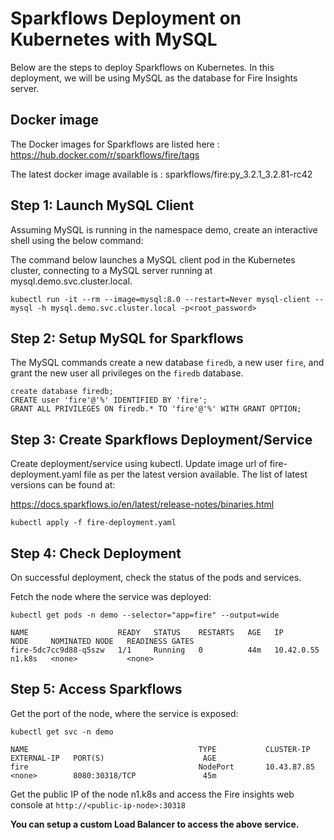 # Sparkflows Deployment on Kubernetes with MySQL

Below are the steps to deploy Sparkflows on Kubernetes. In this deployment, we will be using MySQL as the database for Fire Insights server.

## Docker image

The Docker images for Sparkflows are listed here : https://hub.docker.com/r/sparkflows/fire/tags

The latest docker image available is : sparkflows/fire:py_3.2.1_3.2.81-rc42

## Step 1: Launch MySQL Client
Assuming MySQL is running in the namespace demo, create an interactive shell using the below command:

The command below launches a MySQL client pod in the Kubernetes cluster, connecting to a MySQL server running at mysql.demo.svc.cluster.local.
```
kubectl run -it --rm --image=mysql:8.0 --restart=Never mysql-client -- mysql -h mysql.demo.svc.cluster.local -p<root_password>
```
## Step 2: Setup MySQL for Sparkflows

The MySQL commands create a new database `firedb`, a new user `fire`, and grant the new user all privileges on the `firedb` database.

```
create database firedb;
CREATE user 'fire'@'%' IDENTIFIED BY 'fire';
GRANT ALL PRIVILEGES ON firedb.* TO 'fire'@'%' WITH GRANT OPTION;
```
## Step 3: Create Sparkflows Deployment/Service

Create deployment/service using kubectl. Update image url of fire-deployment.yaml file as per the latest version available. The list of latest versions can be found at:

https://docs.sparkflows.io/en/latest/release-notes/binaries.html

```
kubectl apply -f fire-deployment.yaml
```

## Step 4: Check Deployment

On successful deployment, check the status of the pods and services.

Fetch the node where the service was deployed:

```
kubectl get pods -n demo --selector="app=fire" --output=wide

NAME                    READY   STATUS    RESTARTS   AGE   IP           NODE     NOMINATED NODE   READINESS GATES
fire-5dc7cc9d88-q5szw   1/1     Running   0          44m   10.42.0.55   n1.k8s   <none>           <none>
```

## Step 5: Access Sparkflows

Get the port of the node, where the service is exposed:

```
kubectl get svc -n demo

NAME                                      TYPE           CLUSTER-IP      EXTERNAL-IP   PORT(S)                      AGE
fire                                      NodePort       10.43.87.85     <none>        8080:30318/TCP               45m
```

Get the public IP of the node n1.k8s and access the Fire insights web console at ``http://<public-ip-node>:30318``

**You can setup a custom Load Balancer to access the above service.**



